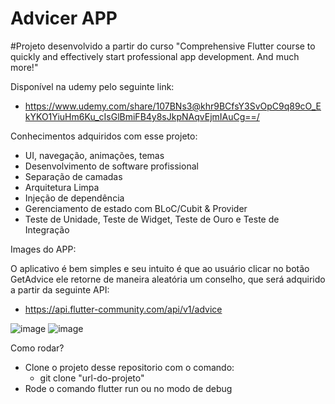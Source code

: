 # Advicer APP

#Projeto desenvolvido a partir do curso "Comprehensive Flutter course to quickly and effectively start professional app development. And much more!"

Disponível na udemy pelo seguinte link: 
- https://www.udemy.com/share/107BNs3@khr9BCfsY3SvOpC9q89cO_EkYKO1YiuHm6Ku_cIsGlBmiFB4y8sJkpNAqvEjmIAuCg==/

Conhecimentos adquiridos com esse projeto:

-  UI, navegação, animações, temas
- Desenvolvimento de software profissional
- Separação de camadas
- Arquitetura Limpa
- Injeção de dependência
- Gerenciamento de estado com BLoC/Cubit & Provider
- Teste de Unidade, Teste de Widget, Teste de Ouro e Teste de Integração

Images do APP:

O aplicativo é bem simples e seu intuito é que ao usuário clicar no botão GetAdvice ele retorne de maneira aleatória um conselho, que será adquirido a partir da seguinte API:
 - https://api.flutter-community.com/api/v1/advice
   
![image](https://github.com/user-attachments/assets/30120aaa-cbc1-411d-84d2-516bf4edfde1)
![image](https://github.com/user-attachments/assets/2dbf67c0-4ceb-4df6-8028-150dcaa017e1)

Como rodar?
 -  Clone o projeto desse repositorio com o comando:
    - git clone "url-do-projeto"
 - Rode o comando flutter run ou no modo de debug
